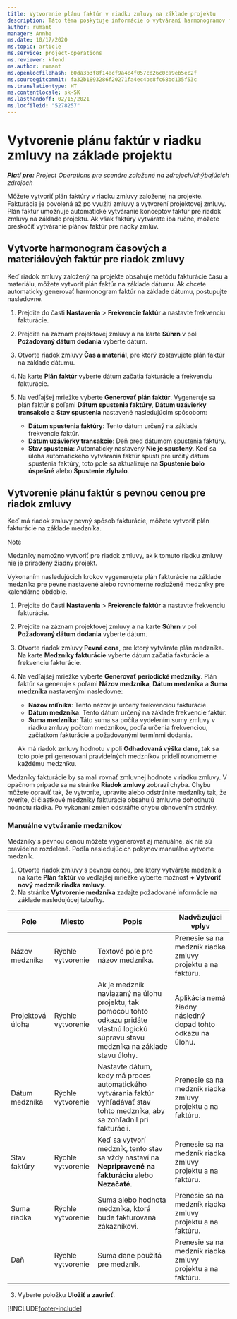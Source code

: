 ```yaml
---
title: Vytvorenie plánu faktúr v riadku zmluvy na základe projektu
description: Táto téma poskytuje informácie o vytváraní harmonogramov faktúr a medzníkov pre riadky zmluvy.
author: rumant
manager: Annbe
ms.date: 10/17/2020
ms.topic: article
ms.service: project-operations
ms.reviewer: kfend
ms.author: rumant
ms.openlocfilehash: b0da3b3f8f14ecf9a4c4f057cd26c0ca9eb5ec2f
ms.sourcegitcommit: fa32b1893286f20271fa4ec4be8fc68bd135f53c
ms.translationtype: HT
ms.contentlocale: sk-SK
ms.lasthandoff: 02/15/2021
ms.locfileid: "5278257"
---
```

# <a name="create-an-invoice-schedule-on-a-project-based-contract-line"></a>Vytvorenie plánu faktúr v riadku zmluvy na základe projektu 

_**Platí pre:** Project Operations pre scenáre založené na zdrojoch/chýbajúcich zdrojoch_

Môžete vytvoriť plán faktúry v riadku zmluvy založenej na projekte. Fakturácia je povolená až po využití zmluvy a vytvorení projektovej zmluvy. Plán faktúr umožňuje automatické vytváranie konceptov faktúr pre riadok zmluvy na základe projektu. Ak však faktúry vytvárate iba ručne, môžete preskočiť vytváranie plánov faktúr pre riadky zmlúv.

## <a name="create-a-time-and-material-invoice-schedule-for-a-contract-line"></a>Vytvorte harmonogram časových a materiálových faktúr pre riadok zmluvy

Keď riadok zmluvy založený na projekte obsahuje metódu fakturácie času a materiálu, môžete vytvoriť plán faktúr na základe dátumu. Ak chcete automaticky generovať harmonogram faktúr na základe dátumu, postupujte nasledovne.

1. Prejdite do časti **Nastavenia** > **Frekvencie faktúr** a nastavte frekvenciu fakturácie.
2. Prejdite na záznam projektovej zmluvy a na karte **Súhrn** v poli **Požadovaný dátum dodania** vyberte dátum.
3. Otvorte riadok zmluvy **Čas a materiál**, pre ktorý zostavujete plán faktúr na základe dátumu. 
4. Na karte **Plán faktúr** vyberte dátum začatia fakturácie a frekvenciu fakturácie.
5. Na vedľajšej mriežke vyberte **Generovať plán faktúr**. Vygeneruje sa plán faktúr s poľami **Dátum spustenia faktúry**, **Dátum uzávierky transakcie** a **Stav spustenia** nastavené nasledujúcim spôsobom:

    - **Dátum spustenia faktúry**: Tento dátum určený na základe frekvencie faktúr.
    - **Dátum uzávierky transakcie**: Deň pred dátumom spustenia faktúry.
    - **Stav spustenia**: Automaticky nastavený **Nie je spustený**. Keď sa úloha automatického vytvárania faktúr spustí pre určitý dátum spustenia faktúry, toto pole sa aktualizuje na **Spustenie bolo úspešné** alebo **Spustenie zlyhalo**.

## <a name="create-a-fixed-price-invoice-schedule-for-a-contract-line"></a>Vytvorenie plánu faktúr s pevnou cenou pre riadok zmluvy

Keď má riadok zmluvy pevný spôsob fakturácie, môžete vytvoriť plán fakturácie na základe medzníka. 

> [!NOTE]
> Medzníky nemožno vytvoriť pre riadok zmluvy, ak k tomuto riadku zmluvy nie je priradený žiadny projekt.

Vykonaním nasledujúcich krokov vygenerujete plán fakturácie na základe medzníka pre pevne nastavené alebo rovnomerne rozložené medzníky pre kalendárne obdobie.

1. Prejdite do časti **Nastavenia** > **Frekvencie faktúr** a nastavte frekvenciu fakturácie.
2. Prejdite na záznam projektovej zmluvy a na karte **Súhrn** v poli **Požadovaný dátum dodania** vyberte dátum.
3. Otvorte riadok zmluvy **Pevná cena**, pre ktorý vytvárate plán medzníka. Na karte **Medzníky fakturácie** vyberte dátum začatia fakturácie a frekvenciu fakturácie. 
4. Na vedľajšej mriežke vyberte **Generovať periodické medzníky**. Plán faktúr sa generuje s poľami **Názov medzníka**, **Dátum medzníka** a **Suma medzníka** nastavenými nasledovne:

    - **Názov míľnika**: Tento názov je určený frekvenciou fakturácie.
    - **Dátum medzníka**: Tento dátum určený na základe frekvencie faktúr.
    - **Suma medzníka**: Táto suma sa počíta vydelením sumy zmluvy v riadku zmluvy počtom medzníkov, podľa určenia frekvenciou, začiatkom fakturácie a požadovanými termínmi dodania.

    Ak má riadok zmluvy hodnotu v poli **Odhadovaná výška dane**, tak sa toto pole pri generovaní pravidelných medzníkov pridelí rovnomerne každému medzníku.

Medzníky fakturácie by sa mali rovnať zmluvnej hodnote v riadku zmluvy. V opačnom prípade sa na stránke **Riadok zmluvy** zobrazí chyba. Chybu môžete opraviť tak, že vytvoríte, upravíte alebo odstránite medzníky tak, že overíte, či čiastkové medzníky fakturácie obsahujú zmluvne dohodnutú hodnotu riadka. Po vykonaní zmien odstráňte chybu obnovením stránky.

### <a name="manually-create-milestones"></a>Manuálne vytváranie medzníkov

Medzníky s pevnou cenou môžete vygenerovať aj manuálne, ak nie sú pravidelne rozdelené. Podľa nasledujúcich pokynov manuálne vytvorte medzník.

1. Otvorte riadok zmluvy s pevnou cenou, pre ktorý vytvárate medzník a na karte **Plán faktúr** vo vedľajšej mriežke vyberte možnosť **+ Vytvoriť nový medzník riadka zmluvy**. 
2. Na stránke **Vytvorenie medzníka** zadajte požadované informácie na základe nasledujúcej tabuľky.

| Pole | Miesto | Popis | Nadväzujúci vplyv |
| --- | --- | --- | --- |
| Názov medzníka | Rýchle vytvorenie | Textové pole pre názov medzníka. | Prenesie sa na medzník riadka zmluvy projektu a na faktúru. |
| Projektová úloha | Rýchle vytvorenie | Ak je medzník naviazaný na úlohu projektu, tak pomocou tohto odkazu pridáte vlastnú logickú súpravu stavu medzníka na základe stavu úlohy. | Aplikácia nemá žiadny následný dopad tohto odkazu na úlohu. |
| Dátum medzníka | Rýchle vytvorenie | Nastavte dátum, kedy má proces automatického vytvárania faktúr vyhľadávať stav tohto medzníka, aby sa zohľadnil pri fakturácii. | Prenesie sa na medzník riadka zmluvy projektu a na faktúru. |
| Stav faktúry | Rýchle vytvorenie | Keď sa vytvorí medzník, tento stav sa vždy nastaví na **Nepripravené na fakturáciu** alebo **Nezačaté**. | Prenesie sa na medzník riadka zmluvy projektu a na faktúru. |
| Suma riadka | Rýchle vytvorenie | Suma alebo hodnota medzníka, ktorá bude fakturovaná zákazníkovi. | Prenesie sa na medzník riadka zmluvy projektu a na faktúru. |
| Daň | Rýchle vytvorenie | Suma dane použitá pre medzník. | Prenesie sa na medzník riadka zmluvy projektu a na faktúru. |

3. Vyberte položku **Uložiť a zavrieť**.


[!INCLUDE[footer-include](../includes/footer-banner.md)]